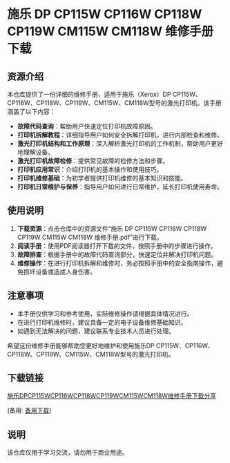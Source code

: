 # 施乐 DP CP115W CP116W CP118W CP119W CM115W CM118W 维修手册下载

## 资源介绍

本仓库提供了一份详细的维修手册，适用于施乐（Xerox）DP CP115W、CP116W、CP118W、CP119W、CM115W、CM118W型号的激光打印机。该手册涵盖了以下内容：

- **故障代码查询**：帮助用户快速定位打印机故障原因。
- **打印机拆解教程**：详细指导用户如何安全拆解打印机，进行内部检查和维修。
- **激光打印机结构和工作原理**：深入解析激光打印机的工作机制，帮助用户更好地理解设备。
- **激光打印机故障检修**：提供常见故障的检修方法和步骤。
- **打印机应用常识**：介绍打印机的基本操作和使用技巧。
- **打印机维修基础**：为初学者提供打印机维修的基本知识和技能。
- **打印机日常维护与保养**：指导用户如何进行日常维护，延长打印机使用寿命。

## 使用说明

1. **下载资源**：点击仓库中的资源文件“施乐 DP CP115W CP116W CP118W CP119W CM115W CM118W 维修手册.pdf”进行下载。
2. **阅读手册**：使用PDF阅读器打开下载的文件，按照手册中的步骤进行操作。
3. **故障排查**：根据手册中的故障代码查询部分，快速定位并解决打印机问题。
4. **维修操作**：在进行打印机拆解和维修时，务必按照手册中的安全指南操作，避免损坏设备或造成人身伤害。

## 注意事项

- 本手册仅供学习和参考使用，实际维修操作请根据具体情况进行。
- 在进行打印机维修时，建议具备一定的电子设备维修基础知识。
- 如遇到无法解决的问题，建议联系专业技术人员进行处理。

希望这份维修手册能够帮助您更好地维护和使用施乐DP CP115W、CP116W、CP118W、CP119W、CM115W、CM118W型号的激光打印机。

## 下载链接
[施乐DPCP115WCP116WCP118WCP119WCM115WCM118W维修手册下载分享](https://pan.quark.cn/s/04a5c13099e6) 

(备用: [备用下载](https://pan.baidu.com/s/1THWAht3ytC-2-FDwHq6VCA?pwd=1234))

## 说明

该仓库仅用于学习交流，请勿用于商业用途。
